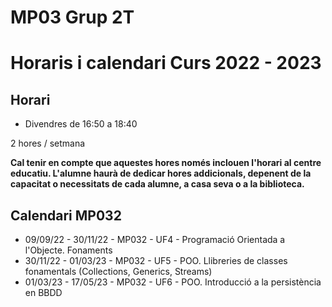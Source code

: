 # MP03 Grup 2T
# Horaris i calendari Curs 2022 - 2023

## Horari 

* Divendres de 16:50 a 18:40

2 hores / setmana

**Cal tenir en compte que aquestes hores només inclouen l'horari al centre educatiu. L'alumne haurà de dedicar hores addicionals, depenent de la capacitat o necessitats de cada alumne, a casa seva o a la biblioteca.**

## Calendari MP032

* 09/09/22 - 30/11/22 - MP032 - UF4 - Programació Orientada a l'Objecte. Fonaments
* 30/11/22 - 01/03/23 - MP032 - UF5 - POO. Llibreries de classes fonamentals (Collections, Generics, Streams)
* 01/03/23 - 17/05/23 - MP032 - UF6 - POO. Introducció a la persistència en BBDD
